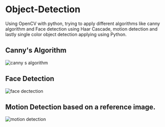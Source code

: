 # Object-Detection
Using OpenCV with python, trying to apply different algorithms like canny algorithm and Face detection using Haar Cascade, motion detection and lastly single color object detection applying using Python. 

## Canny's Algorithm
![canny s algorithm](https://user-images.githubusercontent.com/22642254/46428602-3aafee00-c766-11e8-8a19-0eeeba62c0ed.png)

## Face Detection
![face dectection](https://user-images.githubusercontent.com/22642254/46428733-8e223c00-c766-11e8-8ec9-a21245c32ec8.png)

## Motion Detection based on a reference image.
![motion detection](https://user-images.githubusercontent.com/22642254/46428878-e6f1d480-c766-11e8-9462-53124d08bdeb.png)
